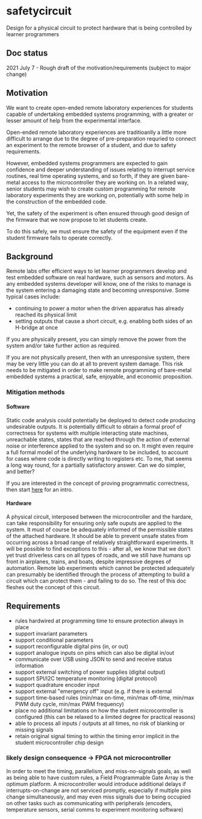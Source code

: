 # safetycircuit
Design for a physical circuit to protect hardware that is being controlled by learner programmers

## Doc status

2021 July 7 - Rough draft of the motivation/requirements (subject to major change)

## Motivation
We want to create open-ended remote laboratory experiences for students capable of undertaking embedded systems programming, with a greater or lesser amount of help from the experimental interface.

Open-ended remote laboratory experiences are traditioanlly a little more difficult to arrange due to the degree of pre-preparation requried to connect an experiment to the remote browser of a student, and due to safety requirements. 

However, embedded systems programmers are expected to gain confidence and deeper understanding of issues relating to interrupt service routines, real time operating systems, and so forth, if they are given bare-metal access to the microcontroller they are working on. In a related way, senior students may wish to create custom programming for remote laboratory experiments they are working on, potentially with some help in the construction of the embedded code.

Yet, the safety of the experiment is often ensured through good design of the firmware that we now propose to let students create. 

To do this safely, we must ensure the safety of the equipment even if the student firmware fails to operate correctly.


## Background

Remote labs offer efficient ways to let learner programmers develop and test embedded software on real hardware, such as sensors and motors. As any embedded systems developer will know, one of the risks to manage is the system entering a damaging state and becoming unresponsive. Some typical cases include:

- continuing to power a motor when the driven apparatus has already reached its physical limit
- setting outputs that cause a short circuit, e.g. enabling both sides of an H-bridge at once

If you are physically present, you can simply remove the power from the system and/or take further action as required. 

If you are not physically present, then with an unresponsive system, there may be very little you can do at all to prevent system damage. This risk needs to be mitigated in order to make remote programming of bare-metal embedded systems a practical, safe, enjoyable, and economic proposition.

### Mitigation methods

#### Software

Static code analysis could potentially be deployed to detect code producing undesirable outputs. It is potentially difficult to obtain a formal proof of correctness for systems with multiple interacting state machines, unreachable states, states that are reached through the action of external noise or interference applied to the system and so on. It might even require a full formal model of the underlying hardware to be included, to account for cases where code is directly writing to registers etc. To me, that seems a long way round, for a partially satisfactory answer. Can we do simpler, and better?

If you are interested in the concept of proving programmatic correctness, then start [here](https://ocw.mit.edu/courses/electrical-engineering-and-computer-science/6-042j-mathematics-for-computer-science-spring-2015/readings/MIT6_042JS15_Session9.pdf) for an intro.

#### Hardware

A physical circuit, interposed between the microcontroller and the hardare, can take responsibility for ensuring only safe ouputs are applied to the system. It must of course be adequately informed of the permissible states of the attached hardware. It should be able to prevent unsafe states from occurring across a broad range of relatively straightforward experiments. It will be possible to find exceptions to this - after all, we know that we don't yet trust driverless cars on all types of roads, and we still have humans up front in airplanes, trains, and boats, despite impressive degrees of automation. Remote lab experiments which cannot be protected adequately can presumably be identified through the process of attempting to build a circuit which can protect them - and failing to do so. The rest of this doc fleshes out the concept of this circuit.

## Requirements

 - rules hardwired at programming time to ensure protection always in place
 - support invariant parameters
 - support conditional parameters
 - support reconfigurable digital pins (in, or out)
 - support analogue inputs on pins which can also be digital in/out
 - communicate over USB using JSON to send and receive status information
 - support external switching of power supplies (digital output)
 - support SPI/I2C temperature monitoring (digital protocol)
 - support quadrature encoder input
 - support external "emergency off" input (e.g. if there is external 
 - support time-based rules (min/max on-time, min/max off-time, min/max PWM duty cycle, min/max PWM frequency)
 - place no additional limitations on how the student microcontroller is configured (this can be relaxed to a limited degree for practical reasons)
 - able to process all inputs / outputs at all times, no risk of blanking or missing signals
 - retain original signal timing to within the timing error implicit in the student microcontroller chip design 
 
 
### likely design consequence -> FPGA not microcontroller

In order to meet the timing, parallelism, and miss-no-signals goals, as well as being able to have custom rules, a Field Programmable Gate Array is the optimum platform. A microcontroller would introduce additional delays if interrupts-on-change are not serviced promptly, especially if multiple pins change simultaneously, and may even miss signals due to being occupied on other tasks such as communicating with peripherals (encoders, temperature sensors, serial comms to experiment monitoring software)


 
 
 
 
 
 
 


